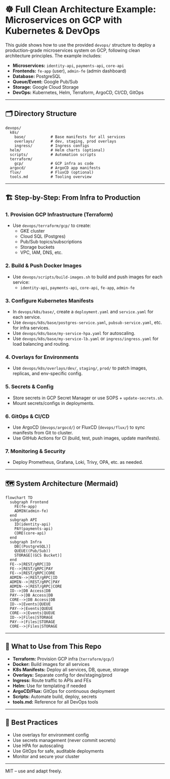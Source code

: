 # ☸️ Full Clean Architecture Example: Microservices on GCP with Kubernetes & DevOps

This guide shows how to use the provided `devops/` structure to deploy a production-grade microservices system on GCP, following clean architecture principles. The example includes:

- **Microservices:** `identity-api`, `payments-api`, `core-api`
- **Frontends:** `fe-app` (user), `admin-fe` (admin dashboard)
- **Database:** PostgreSQL
- **Queue/Event:** Google Pub/Sub
- **Storage:** Google Cloud Storage
- **DevOps:** Kubernetes, Helm, Terraform, ArgoCD, CI/CD, GitOps

---

## 🗂️ Directory Structure

```
devops/
  k8s/
    base/           # Base manifests for all services
    overlays/       # dev, staging, prod overlays
    ingress/        # Ingress configs
  helm/             # Helm charts (optional)
  scripts/          # Automation scripts
  terraform/
    gcp/            # GCP infra as code
  argocd/           # ArgoCD app manifests
  flux/             # FluxCD (optional)
  tools.md          # Tooling overview
```

---

## 🏗️ Step-by-Step: From Infra to Production

### 1. Provision GCP Infrastructure (Terraform)
- Use `devops/terraform/gcp/` to create:
  - GKE cluster
  - Cloud SQL (Postgres)
  - Pub/Sub topics/subscriptions
  - Storage buckets
  - VPC, IAM, DNS, etc.

### 2. Build & Push Docker Images
- Use `devops/scripts/build-images.sh` to build and push images for each service:
  - `identity-api`, `payments-api`, `core-api`, `fe-app`, `admin-fe`

### 3. Configure Kubernetes Manifests
- In `devops/k8s/base/`, create a `deployment.yaml` and `service.yaml` for each service.
- Use `devops/k8s/base/postgres-service.yaml`, `pubsub-service.yaml`, etc. for infra services.
- Use `devops/k8s/base/my-service-hpa.yaml` for autoscaling.
- Use `devops/k8s/base/my-service-lb.yaml` or `ingress/ingress.yaml` for load balancing and routing.

### 4. Overlays for Environments
- Use `devops/k8s/overlays/dev/`, `staging/`, `prod/` to patch images, replicas, and env-specific config.

### 5. Secrets & Config
- Store secrets in GCP Secret Manager or use SOPS + `update-secrets.sh`.
- Mount secrets/configs in deployments.

### 6. GitOps & CI/CD
- Use ArgoCD (`devops/argocd/`) or FluxCD (`devops/flux/`) to sync manifests from Git to cluster.
- Use GitHub Actions for CI (build, test, push images, update manifests).

### 7. Monitoring & Security
- Deploy Prometheus, Grafana, Loki, Trivy, OPA, etc. as needed.

---

## 🗺️ System Architecture (Mermaid)

```mermaid
flowchart TD
  subgraph Frontend
    FE(fe-app)
    ADMIN(admin-fe)
  end
  subgraph API
    ID(identity-api)
    PAY(payments-api)
    CORE(core-api)
  end
  subgraph Infra
    DB[(PostgreSQL)]
    QUEUE((Pub/Sub))
    STORAGE[(GCS Bucket)]
  end
  FE-->|REST/gRPC|ID
  FE-->|REST/gRPC|PAY
  FE-->|REST/gRPC|CORE
  ADMIN-->|REST/gRPC|ID
  ADMIN-->|REST/gRPC|PAY
  ADMIN-->|REST/gRPC|CORE
  ID-->|DB Access|DB
  PAY-->|DB Access|DB
  CORE-->|DB Access|DB
  ID-->|Events|QUEUE
  PAY-->|Events|QUEUE
  CORE-->|Events|QUEUE
  ID-->|Files|STORAGE
  PAY-->|Files|STORAGE
  CORE-->|Files|STORAGE
```

---

## 🚀 What to Use from This Repo

- **Terraform:** Provision GCP infra (`terraform/gcp/`)
- **Docker:** Build images for all services
- **K8s Manifests:** Deploy all services, DB, queue, storage
- **Overlays:** Separate config for dev/staging/prod
- **Ingress:** Route traffic to APIs and FEs
- **Helm:** Use for templating if needed
- **ArgoCD/Flux:** GitOps for continuous deployment
- **Scripts:** Automate build, deploy, secrets
- **tools.md:** Reference for all DevOps tools

---

## 📝 Best Practices
- Use overlays for environment config
- Use secrets management (never commit secrets)
- Use HPA for autoscaling
- Use GitOps for safe, auditable deployments
- Monitor and secure your cluster

---

MIT – use and adapt freely.
